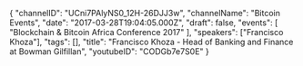 {
    "channelID": "UCni7PAlyNS0_12H-26DJJ3w",
    "channelName": "Bitcoin Events",
    "date": "2017-03-28T19:04:05.000Z",
    "draft": false,
    "events": [
        "Blockchain & Bitcoin Africa Conference 2017"
    ],
    "speakers": ["Francisco Khoza"],
    "tags": [],
    "title": "Francisco Khoza - Head of Banking and Finance at Bowman Gilfillan",
    "youtubeID": "CODGb7e7S0E"
}
